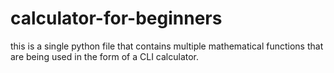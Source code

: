 # calculator-for-beginners

this is a single python file that contains multiple mathematical functions that are being used in the form of a CLI calculator.